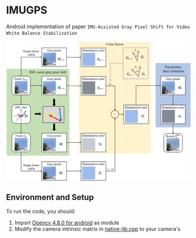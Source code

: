 # IMUGPS

Android implementation of paper `IMU-Assisted Gray Pixel Shift for Video White Balance Stabilization`

![pipeline](Assets/pipeline.png)

## Environment and Setup

To run the code, you should:

1. Import [Opencv 4.8.0 for android](https://github.com/opencv/opencv/releases/download/4.8.0/opencv-4.8.0-android-sdk.zip) as module
2. Modify the camera intrinsic matrix in [native-lib.cpp](Code/app/src/main/cpp/native-lib.cpp) to your camera's